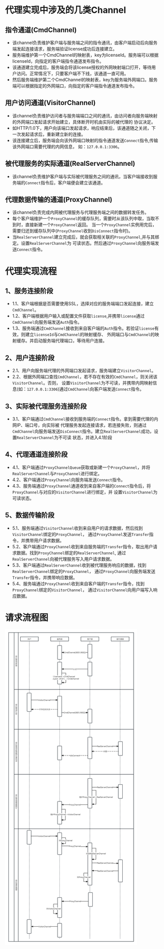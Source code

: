 # 代理实现中涉及的几类Channel

## 指令通道(CmdChannel)
- 该channel负责维护客户端与服务端之间的指令通讯，由客户端启动后向服务端发起连接请求，服务端验证license成功后连接建立。
- 服务端维护第一个CmdChannel的映射表，key为licenseId。服务端可以根据licenseId，向指定的客户端指令通道发布指令。
- 该通道建立完成后，服务端会将该license授权的外网映射端口打开，等待用户访问。正常情况下，只要客户端不下线，该通道一直可用。
- 然后服务端维护第二个CmdChannel的映射表，key为服务端外网端口。服务端可以根据指定的外网端口，向指定的客户端指令通道发布指令。

## 用户访问通道(VisitorChannel)
- 该channel负责维护访问者与服务端端口之间的通讯，由访问者向服务端映射的外网端口发起请求开始建立，具体断开时机由实际的被代理的
协议决定。
- 如HTTP/1.0下，用户向该端口发起请求，响应结束后，该通道随之关闭，下一次发起请求后，重新建立新的连接。
- 该连接建立后，服务端会向该外网端口映射的指令通道发送`Connect`指令,传输该外网端口需要代理的内网信息，
如：`127.0.0.1:3306`。

## 被代理服务的实际通道(RealServerChannel)
- 该channel负责维护客户端与实际被代理服务之间的通讯，当客户端接收到服务端的`Connect`指令后，客户端便会建立该通道。

## 代理数据传输的通道(ProxyChannel)
- 该channel负责完成内网被代理服务与代理服务端之间的数据转发任务。
- 每个客户端维护一个`ProxyChannel`的缓存队列，需要时从该队列中取，当取不到时，直接新建一个`ProxyChannel`返回。
当一个`ProxyChannel`实例用完后，需要归还到缓存队列中(`ProxyChannel`收到`DisConnect`指令时)。
- 当`RealServerChannel`建立完成后，就会获取相关联的`ProxyChannel`,并与其绑定。设置`RealServerChannel`为
可读状态。然后通过`ProxyChannel`向服务端发送`Connect`指令。


# 代理实现流程
## 1、服务连接阶段
- 1.1、客户端根据是否需要使用SSL，选择对应的服务端端口发起连接，建立`CmdChannel`。
- 1.2、客户端根据用户输入或配置文件获取`license`,并携带`license`通过`CmdChannel`向服务端发送`Auth`指令。
- 1.3、服务端通过`CmdChannel`接收到来自客户端的`Auth`指令。若验证`license`有效，则建立`licenseId`与`CmdChannel`的映射缓存、
外网端口与`CmdChannel`的映射缓存。并启动服务端代理端口，等待用户连接。
## 2、用户连接阶段
- 2.1、用户向服务端代理的外网端口发起请求，服务端建立`VisitorChannel`。
- 2.2、根据外网端口查找`CmdChannel`，若不存在有效的`CmdChannel`，则关闭该`VisitorChannel`。否则，
设置`VisitorChannel`为不可读，并携带内网映射信息(如：`127.0.0.1:3306`)通过`CmdChannel`向客户端发送`Connect`指令。
## 3、实际被代理服务连接阶段
- 3.1、客户端通过`CmdChannel`接收到服务端的`Connect`指令。拿到需要代理的内网IP、端口号，向实际被
代理服务发起连接请求，若连接失败，则通过`CmdChannel`向服务端发送`DisConnect`指令。建立`RealServerChannel`成功，设置`RealServerChannel`为不可读
状态，并进入4.1阶段
## 4、代理通道连接阶段
- 4.1、客户端通过`ProxyChannelQueue`获取或新建一个`ProxyChannel`，并将`RealServerChannel`与`ProxyChannel`进行绑定。
- 4.2、客户端通过`ProxyChannel`向服务端发送`Connect`指令。
- 4.3、服务端通过`ProxyChannel`通道收到来自客户端的`Connect`指令后，将`ProxyChannel`与对应的`VisitorChannel`进行绑定，并
设置`VisitorChannel`为可读状态。
## 5、数据传输阶段
- 5.1、服务端通过`VisitorChannel`收到来自用户的请求数据，然后找到`VisitorChannel`绑定的`ProxyChannel`，
通过`ProxyChannel`发送`Transfer`指令，并携带用户请求数据。
- 5.2、客户端通过`ProxyChannel`收到来自服务端的`Transfer`指令，取出用户请求数据。找到`ProxyChannel`绑定的`RealServerChannel`,
通过`RealServerChannel`向被代理服务写入用户请求数据。
- 5.3、客户端通过`RealServerChannel`收到被代理服务响应的数据，找到`RealServerChannel`绑定的`ProxyChannel`，
通过`ProxyChannel`向服务端发送`Transfer`指令，并携带响应数据。
- 5.4、服务端通过`ProxyChannel`收到来自客户端的`Transfer`指令，找到`ProxyChannel`绑定的`VisitorChannel`，
通过`VisitorChannel`向用户端写入响应数据。

# 请求流程图
![流程图](../assets/design/flowchart.jpg)
